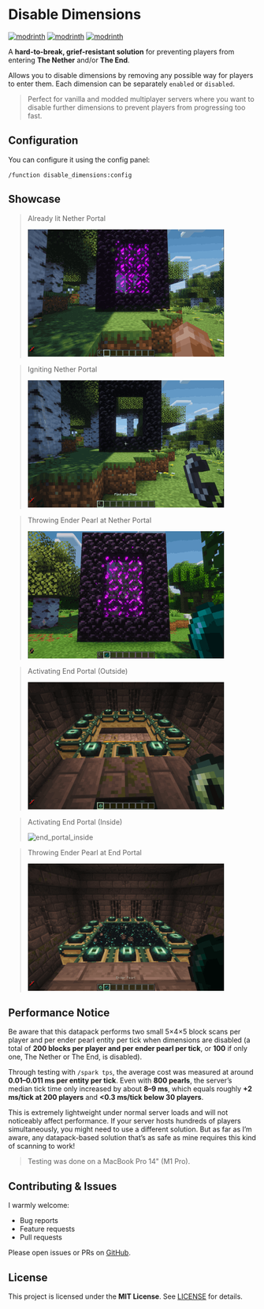 # Disable Dimensions

[![modrinth](https://img.shields.io/modrinth/v/disable-dimensions.svg)](https://modrinth.com/datapack/disable-dimensions)
[![modrinth](https://img.shields.io/badge/dynamic/json?url=https://api.modrinth.com/v2/project/disable-dimensions&label=downloads&query=$.downloads&color=#00AF5C)](https://modrinth.com/datapack/disable-dimensions)
[![modrinth](https://img.shields.io/modrinth/game-versions/disable-dimensions.svg)](https://modrinth.com/datapack/disable-dimensions)

A **hard-to-break, grief-resistant solution** for preventing players from entering **The Nether** and/or **The End**.

Allows you to disable dimensions by removing any possible way for players to enter them. Each dimension can be separately `enabled` or `disabled`.

> Perfect for vanilla and modded multiplayer servers where you want to disable further dimensions to prevent players from progressing too fast.

## Configuration

You can configure it using the config panel:

```mc
/function disable_dimensions:config
```

## Showcase

> Already lit Nether Portal
>
> ![lit_nether_portal](lit_nether_portal.gif)

> Igniting Nether Portal
>
> ![igniting_nether_portal](igniting_nether_portal.gif)

> Throwing Ender Pearl at Nether Portal
>
> ![pearl_nether_portal](pearl_nether_portal.gif)

> Activating End Portal (Outside)
>
> ![end_portal_outside](end_portal_outside.gif)

> Activating End Portal (Inside)
>
> ![end_portal_inside](end_portal_inside.gif)

> Throwing Ender Pearl at End Portal
>
> ![pearl_end_portal](pearl_end_portal.gif)

## Performance Notice

Be aware that this datapack performs two small 5×4×5 block scans per player and per ender pearl entity per tick when dimensions are disabled (a total of **200 blocks per player and per ender pearl per tick**, or **100** if only one, The Nether or The End, is disabled).

Through testing with `/spark tps`, the average cost was measured at around **0.01–0.011 ms per entity per tick**. Even with **800 pearls**, the server’s median tick time only increased by about **8–9 ms**, which equals roughly **+2 ms/tick at 200 players** and **<0.3 ms/tick below 30 players**.

This is extremely lightweight under normal server loads and will not noticeably affect performance. If your server hosts hundreds of players simultaneously, you might need to use a different solution. But as far as I’m aware, any datapack-based solution that’s as safe as mine requires this kind of scanning to work!

> Testing was done on a MacBook Pro 14" (M1 Pro).

## Contributing & Issues

I warmly welcome:

- Bug reports
- Feature requests
- Pull requests

Please open issues or PRs on [GitHub](https://github.com/nwrenger/disable-dimensions/issues).

## License

This project is licensed under the **MIT License**. See [LICENSE](https://github.com/nwrenger/disable-dimensions/blob/main/LICENSE) for details.
